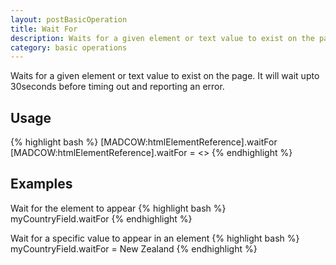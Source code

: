 ```yaml
---
layout: postBasicOperation
title: Wait For
description: Waits for a given element or text value to exist on the page.
category: basic operations
---
```


Waits for a given element or text value to exist on the page. It will wait upto 30seconds before timing out and reporting an error.

## Usage
{% highlight bash %}
[MADCOW:htmlElementReference].waitFor
[MADCOW:htmlElementReference].waitFor = <<text value to wait for>>
{% endhighlight %}

## Examples

Wait for the element to appear
{% highlight bash %}
myCountryField.waitFor
{% endhighlight %}

Wait for a specific value to appear in an element
{% highlight bash %}
myCountryField.waitFor = New Zealand
{% endhighlight %}


